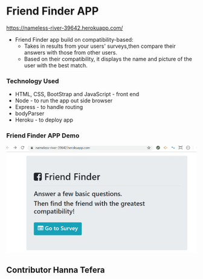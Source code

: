 # Friend Finder APP
https://nameless-river-39642.herokuapp.com/

* Friend Finder app build on compatibility-based:
  - Takes in results from your users' surveys,then compare their answers with those from other users.
  - Based on their compatibility, it displays the name and picture of the user with the best match.

### Technology Used

* HTML, CSS, BootStrap and JavaScript - front end
* Node - to run the app out side browser
* Express - to handle routing
* bodyParser 
* Heroku - to deploy app

### Friend Finder APP Demo

<img src="https://github.com/HannaBella/FriendFinder/blob/master/FriendFinderApp.gif">


## Contributor Hanna Tefera
